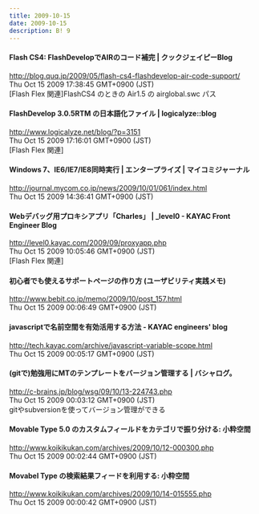 ```yaml
---
title: 2009-10-15
date: 2009-10-15
description: B! 9
---
```


#### Flash CS4: FlashDevelopでAIRのコード補完 | クックジェイピーBlog
http://blog.quq.jp/2009/05/flash-cs4-flashdevelop-air-code-support/<br>
Thu Oct 15 2009 17:38:45 GMT+0900 (JST)<br>
[Flash Flex 関連]FlashCS4 のときの Air1.5 の airglobal.swc パス


#### FlashDevelop 3.0.5RTM の日本語化ファイル | logicalyze::blog
http://www.logicalyze.net/blog/?p=3151<br>
Thu Oct 15 2009 17:16:01 GMT+0900 (JST)<br>
[Flash Flex 関連]


#### Windows 7、IE6/IE7/IE8同時実行 | エンタープライズ | マイコミジャーナル
http://journal.mycom.co.jp/news/2009/10/01/061/index.html<br>
Thu Oct 15 2009 14:36:41 GMT+0900 (JST)<br>


#### Webデバッグ用プロキシアプリ「Charles」 | _level0 - KAYAC Front Engineer Blog
http://level0.kayac.com/2009/09/proxyapp.php<br>
Thu Oct 15 2009 10:05:46 GMT+0900 (JST)<br>
[Flash Flex 関連]


#### 初心者でも使えるサポートページの作り方 (ユーザビリティ実践メモ)
http://www.bebit.co.jp/memo/2009/10/post_157.html<br>
Thu Oct 15 2009 00:06:49 GMT+0900 (JST)<br>


#### javascriptで名前空間を有効活用する方法 - KAYAC engineers' blog
http://tech.kayac.com/archive/javascript-variable-scope.html<br>
Thu Oct 15 2009 00:05:17 GMT+0900 (JST)<br>


#### (gitで)勉強用にMTのテンプレートをバージョン管理する | バシャログ。
http://c-brains.jp/blog/wsg/09/10/13-224743.php<br>
Thu Oct 15 2009 00:03:12 GMT+0900 (JST)<br>
gitやsubversionを使ってバージョン管理ができる


#### Movable Type 5.0 のカスタムフィールドをカテゴリで振り分ける: 小粋空間
http://www.koikikukan.com/archives/2009/10/12-000300.php<br>
Thu Oct 15 2009 00:02:44 GMT+0900 (JST)<br>


#### Movabel Type の検索結果フィードを利用する: 小粋空間
http://www.koikikukan.com/archives/2009/10/14-015555.php<br>
Thu Oct 15 2009 00:00:42 GMT+0900 (JST)<br>


